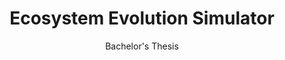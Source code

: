 ---
layout: projectDetail
projId: EES
title: "Ecosystem Evolution Simulator"
subtitle: "Bachelor's Thesis"
startDate: "2022-01-12"
endDate: "2023-01-24"
halted: false
featured: true
relevance: 85
keywords: "Fun, Exciting, Madeupwords, Something else"
categoryTags:
    - Software 
    - Research
techTags: 
    - Unity
    - Compute Shaders
    - Genetic Algorithm
    - Data Visualization
summary: "This is the summary of the project in two sentences"
shortDescription: "This is a template with example data that shows how an example project should look. This short description could extend a paragraph or two, but not get too much into detail."
longDescription: "This is my very long description, it could go on, and on, and on,and on,and on,and on,and on,and on,and on,and on,and on,and on,and on,and on,and on,and on,and on,and on,and on,and on,and on,and on,and on,and on,and on,and on, but it wont. It can also include html tags like <strong>this one</strong>..."
images:
    - name: Miniatura_1.png
      alt: "Thumbnail"
      footnote: "Thumbnail of the EES software"
    - name: gaResult.png
      alt: "Pretty view of the results of the genetic algorithm finetuning the parameters of the simulator."
      footnote: "This is a visualization of the result of the execution of the GA finetunning the parameters of the simulator."
    - name: heatMaps.png
      alt: "Simulation Animation"
      footnote: "This animation is so cool!"
    - name: loadingScreen.png
      alt: "Simulation Animation"
      footnote: "This animation is so cool!"
    - name: loadSim.png
      alt: "Simulation Animation"
      footnote: "This animation is so cool!"
    - name: niceSimRender.png
      alt: "Simulation Animation"
      footnote: "This animation is so cool!"
    - name: niceSim.gif
      alt: "Simulation Animation"
      footnote: "This animation is so cool!"
    - name: simExec1.png
      alt: "Simulation Animation"
      footnote: "This animation is so cool!"
    - name: simExec2.png
      alt: "Simulation Animation"
      footnote: "This animation is so cool!"
    - name: simNav1.png
      alt: "Simulation Animation"
      footnote: "This animation is so cool!"
    - name: simResults1.png
      alt: "Simulation Animation"
      footnote: "This animation is so cool!"
    - name: simResults2.png
      alt: "Simulation Animation"
      footnote: "This animation is so cool!"
    - name: species_detection_3.png
      alt: "Simulation Animation"
      footnote: "This animation is so cool!"
    - name: bushes_balance.gif
      alt: "Simulation Animation"
      footnote: "This animation is so cool!"
    - name: clustersSmall.png
      alt: "Simulation Animation"
      footnote: "This animation is so cool!"
    - name: clustersLarge.png
      alt: "Simulation Animation"
      footnote: "This animation is so cool!"
---
